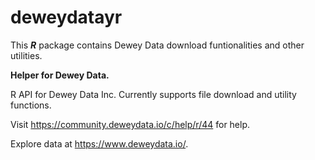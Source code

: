 # deweydatayr
This _**R**_ package contains Dewey Data download funtionalities and other utilities.

**Helper for Dewey Data.**

R API for Dewey Data Inc. Currently supports file download and utility functions.

Visit https://community.deweydata.io/c/help/r/44 for help.

Explore data at https://www.deweydata.io/.
